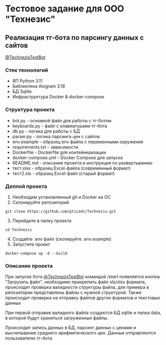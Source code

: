 # Тестовое задание для ООО "Технезис"

## Реализация тг-бота по парсингу данных с сайтов
[@TechnezisTestBot](https://t.me/TechnezisTestBot)

### Стек технологий
- ЯП Python 3.11
- Библиотека Aiogram 3.18
- БД Sqlite
- Инфраструктура Docker & docker-compose

### Структура проекта
- bot.py - основной файл для работы с тг-ботом
- keyboards.py - файл с клавиатурами тг-бота
- db.py - логика для работы с БД
- parser.py - логика парсинга цен с сайтов
- env.example - образец env файла с переменными окружения
- requirements.txt - зависимости
- Dockerfile - Dockerfile для контейнеризации
- docker-compose.yml - Docker Compose для запуска
- README.md - описание проекта и инструкция по развертыванию
- тест.xlsx - образец Excel-файла (современный формат)
- тест2.xls - образец Excel-файл (старый формат)

### Деплой проекта
1. Необходим установленный git и Docker на ОС
2. Склонируйте репозиторий
```commandline
git clone https://github.com/ptica41/Technezis.git
```
3. Перейдите в папку проекта
```commandline
cd Technezis
```
4. Cоздайте .env файл (скопируйте .env.example)
5. Запустите проект
```commandline
docker-compose up -d --build
```

### Описание проекта
При запуске бота [@TechnezisTestBot](https://t.me/TechnezisTestBot) 
командой */start* появляется кнопка "Загрузить файл", 
необходимо прикрепить файл xls/xlsx формата, происходит проверка валидности структуры файла,
для примера в репозитории представлены файлы с нужной структурой. 
Также происходит проверка на отправку файлов других форматов и текстовых данных 

При первой отправке валидного файла создаются БД sqlite и папка data, в которой будут храниться загруженные файлы.

Происходит запись данных в БД, парсинг данных с ценами и высчитывание среднего арифметического цен.
Данные отправляются пользователю тг-бота
